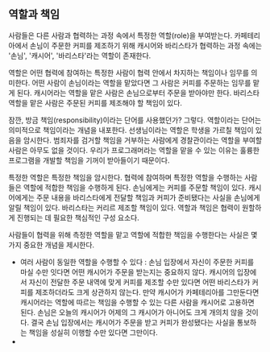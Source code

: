 ## 역할과 책임
사람들은 다른 사람과 협력하는 과정 속에서 특정한 역할(role)을 부여받는다. 카페테리아에서 손님이 주문한 커피를 제조하기 위해 캐시어와 바리스타가 협력하는 과정 속에는 '손님', '캐시어', '바리스타'라는 역할이 존재한다.

역할은 어떤 협력에 참여하는 특정한 사람이 협력 안에서 차지하는 책임이나 임무를 의미한다. 어떤 사람이 손님이라는 역할을 맡았다면 그 사람은 커피를 주문하는 임무를 맡게 된다. 캐시어라는 역할을 맡은 사람은 손님으로부터 주문을 받아야만 한다. 바리스타 역할을 맡은 사람은 주문된 커피를 제조해야 할 책임이 있다.

잠깐, 방금 책임(responsibility)이라는 단어를 사용했던가? 그렇다. 역할이라는 단어는 의미적으로 책임이라는 개념을 내포한다. 선생님이라는 역할은 학생을 가르칠 책임이 있음을 암시한다. 범죄자를 검거할 책임을 거부하는 사람에게 경찰관이라는 역할을 부여할 사람은 아무도 없을 것이다. 우리가 프로그래머라는 역할을 맡을 수 있는 이유는 훌륭한 프로그램을 개발할 책임을  기꺼이 받아들이기 때문이다.

특정한 역할은 특정한 책임을 암시한다. 협력에 참여하며 특정한 역할을 수행하는 사람들은 역할에 적합한 책임을 수행하게 된다. 손님에게는 커피를 주문할 책임이 있다. 캐시어에게는 주문 내용을 바리스타에게 전달할 책임과 커피가 준비됐다는 사실을 손님에게 알릴 책임이 있다. 바리스타는 커리르 제조할 책임이 있다. 역할과 책임은 협력이 원할하게 진행되는 데 필요한 책심적인 구성 요소다.

사람들이 협력을 위해 측정한 역할을 맡고 역할에 적합한 책임을 수행한다는 사실은 몇 가지 중요한 개념을 제시한다. 

- 여러 사람이 동일한 역할을 수행할 수 있다 :  손님 입장에서 자신이 주문한 커피를 마실 수만 잇다면 어떤 캐시어가 주문을 받는지는 중요하지 않다. 캐시어의 입장에서 자신이 전달한 주문 내역에 맞게 커피를 제조할 수만 있다면 어떤 바리스타가  커피를 제조하더라도 크게 상관하지 않는다.
	만약 캐시어가 카페테리아를 그만둔다면 캐시어라는 역할에 따르는 책임을 수행할 수 있는 다른 사람을 캐시어로 고용하면 된다. 손님은 오늘의 캐시어가 어제의 그 캐시어가 아니어도 크게 개의치 않을 것이다. 결국 손님 입장에서는 캐시어가 주문을 받고 커피가 완성됐다는 사실을 통보하는 책임을 성실히 이행할 수만 있다면 그만이다.
- 
